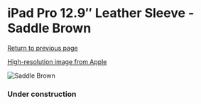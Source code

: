 # iPad Pro 12.9″ Leather Sleeve - Saddle Brown

[Return to previous page](/ipad_pro129)

[High-resolution image from Apple](https://store.storeimages.cdn-apple.com/8756/as-images.apple.com/is/MQ0Q2?wid=4500&hei=4500&fmt=png)

<div style="width: 384px"><img src="/everysource/MQ0Q2.png" alt="Saddle Brown"></div>

### Under construction
